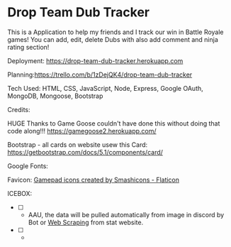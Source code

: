 # Drop Team Dub Tracker


This is a Application to help my friends and I track our win in Battle Royale games! You can add, edit, delete Dubs with also add comment and ninja rating section!

Deployment: https://drop-team-dub-tracker.herokuapp.com

Planning:https://trello.com/b/1zDejQK4/drop-team-dub-tracker

Tech Used: HTML, CSS, JavaScript, Node, Express, Google OAuth, MongoDB, Mongoose, Bootstrap

Credits:

HUGE Thanks to Game Goose couldn't have done this without doing that code along!!! 
    https://gamegoose2.herokuapp.com/

Bootstrap - all cards on website usew this
    Card: https://getbootstrap.com/docs/5.1/components/card/

Google Fonts:

Favicon: <a href='https://www.flaticon.com/free-icons/gamepad'> Gamepad icons created by Smashicons - Flaticon</a>


ICEBOX:
<br>
-[ ] - AAU, the data will be pulled automatically from image in discord by Bot or <a href="https://www.scrapingbee.com/blog/web-scraping-javascript/">Web Scraping</a> from stat website.<br>
-[ ] - <br>